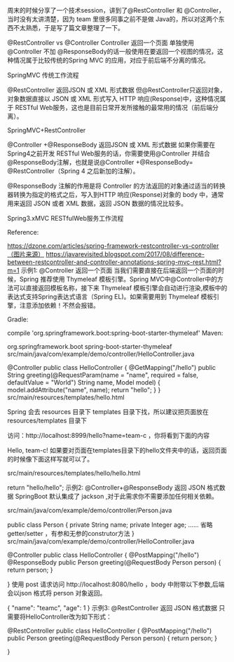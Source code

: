 周末的时候分享了一个技术session，讲到了@RestController 和 @Controller，当时没有太讲清楚，因为 team 里很多同事之前不是做 Java的，所以对这两个东西不太熟悉，于是写了篇文章整理了一下。

@RestController vs @Controller
Controller 返回一个页面
单独使用 @Controller 不加 @ResponseBody的话一般使用在要返回一个视图的情况，这种情况属于比较传统的Spring MVC 的应用，对应于前后端不分离的情况。

SpringMVC 传统工作流程

@RestController 返回JSON 或 XML 形式数据
但@RestController只返回对象，对象数据直接以 JSON 或 XML 形式写入 HTTP 响应(Response)中，这种情况属于 RESTful Web服务，这也是目前日常开发所接触的最常用的情况（前后端分离）。

SpringMVC+RestController

@Controller +@ResponseBody 返回JSON 或 XML 形式数据
如果你需要在Spring4之前开发 RESTful Web服务的话，你需要使用@Controller 并结合@ResponseBody注解，也就是说@Controller +@ResponseBody= @RestController（Spring 4 之后新加的注解）。

@ResponseBody 注解的作用是将 Controller 的方法返回的对象通过适当的转换器转换为指定的格式之后，写入到HTTP 响应(Response)对象的 body 中，通常用来返回 JSON 或者 XML 数据，返回 JSON 数据的情况比较多。

Spring3.xMVC RESTfulWeb服务工作流程

Reference:

https://dzone.com/articles/spring-framework-restcontroller-vs-controller（图片来源）
https://javarevisited.blogspot.com/2017/08/difference-between-restcontroller-and-controller-annotations-spring-mvc-rest.html?m=1
示例1: @Controller 返回一个页面
当我们需要直接在后端返回一个页面的时候，Spring 推荐使用 Thymeleaf 模板引擎。Spring MVC中@Controller中的方法可以直接返回模板名称，接下来 Thymeleaf 模板引擎会自动进行渲染,模板中的表达式支持Spring表达式语言（Spring EL)。如果需要用到 Thymeleaf 模板引擎，注意添加依赖！不然会报错。

Gradle:

 compile 'org.springframework.boot:spring-boot-starter-thymeleaf'
Maven:

<dependency>
  <groupId>org.springframework.boot</groupId>
  <artifactId>spring-boot-starter-thymeleaf</artifactId>
</dependency>
src/main/java/com/example/demo/controller/HelloController.java

@Controller
public class HelloController {
    @GetMapping("/hello")
    public String greeting(@RequestParam(name = "name", required = false, defaultValue = "World") String name, Model model) {
        model.addAttribute("name", name);
        return "hello";
    }
}
src/main/resources/templates/hello.html

Spring 会去 resources 目录下 templates 目录下找，所以建议把页面放在 resources/templates 目录下

<!DOCTYPE HTML>
<html xmlns:th="http://www.thymeleaf.org">
<head>
    <title>Getting Started: Serving Web Content</title>
    <meta http-equiv="Content-Type" content="text/html; charset=UTF-8"/>
</head>
<body>
<p th:text="'Hello, ' + ${name} + '!'"/>
</body>
</html>
访问：http://localhost:8999/hello?name=team-c ，你将看到下面的内容

Hello, team-c!
如果要对页面在templates目录下的hello文件夹中的话，返回页面的时候像下面这样写就可以了。

src/main/resources/templates/hello/hello.html

   return "hello/hello";
示例2: @Controller+@ResponseBody 返回 JSON 格式数据
SpringBoot 默认集成了 jackson ,对于此需求你不需要添加任何相关依赖。

src/main/java/com/example/demo/controller/Person.java

public class Person {
    private String name;
    private Integer age;
    ......
    省略getter/setter ，有参和无参的construtor方法
}
src/main/java/com/example/demo/controller/HelloController.java

@Controller
public class HelloController {
    @PostMapping("/hello")
    @ResponseBody
    public Person greeting(@RequestBody Person person) {
        return person;
    }

}
使用 post 请求访问 http://localhost:8080/hello ，body 中附带以下参数,后端会以json 格式将 person 对象返回。

{
    "name": "teamc",
    "age": 1
}
示例3: @RestController 返回 JSON 格式数据
只需要将HelloController改为如下形式：

@RestController
public class HelloController {
    @PostMapping("/hello")
    public Person greeting(@RequestBody Person person) {
        return person;
    }

}
